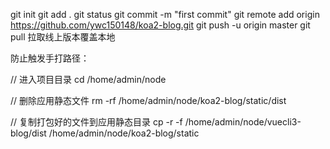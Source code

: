 git init
git add .
git status
git commit -m "first commit"
git remote add origin https://github.com/ywc150148/koa2-blog.git
git push -u origin master
git pull 拉取线上版本覆盖本地


防止触发手打路径：

// 进入项目目录
cd /home/admin/node

// 删除应用静态文件
rm -rf /home/admin/node/koa2-blog/static/dist

// 复制打包好的文件到应用静态目录
cp -r -f /home/admin/node/vuecli3-blog/dist /home/admin/node/koa2-blog/static

